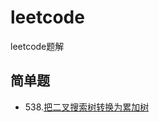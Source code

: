 # leetcode
leetcode题解

## 简单题
* 538.[把二叉搜索树转换为累加树](https://github.com/tofuchen94/leetcode-javascript/blob/master/src/problem538/Solution.js)
